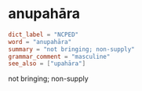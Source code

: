 # anupahāra

``` toml
dict_label = "NCPED"
word = "anupahāra"
summary = "not bringing; non-supply"
grammar_comment = "masculine"
see_also = ["upahāra"]
```

not bringing; non\-supply

